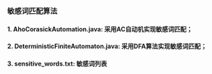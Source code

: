 ### 敏感词匹配算法
#### 1. AhoCorasickAutomation.java: 采用AC自动机实现敏感词匹配；
#### 2. DeterministicFiniteAutomaton.java: 采用DFA算法实现敏感词匹配；
#### 3. sensitive_words.txt: 敏感词列表
